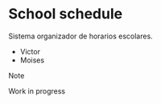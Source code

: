 # School schedule
Sistema organizador de horarios escolares.

- Victor
- Moises

> [!NOTE]
> Work in progress
